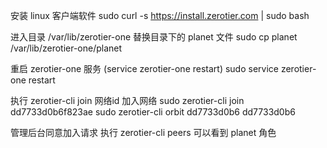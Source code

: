 安装 linux 客户端软件
sudo curl -s https://install.zerotier.com | sudo bash

进入目录 /var/lib/zerotier-one
替换目录下的 planet 文件
sudo cp planet /var/lib/zerotier-one/planet

重启 zerotier-one 服务 (service zerotier-one restart)
sudo service zerotier-one restart

执行 zerotier-cli join 网络id 加入网络
sudo zerotier-cli join dd7733d0b6f823ae
sudo zerotier-cli orbit dd7733d0b6 dd7733d0b6

管理后台同意加入请求
执行 zerotier-cli peers 可以看到 planet 角色
